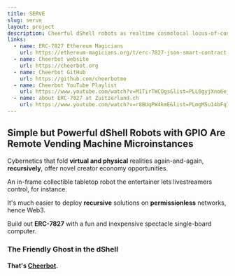 ```yaml
---
title: SERVE
slug: serve
layout: project
description: Cheerful dShell robots as realtime cosmolocal locus-of-control entertainment.
links:
  - name: ERC-7827 Ethereum Magicians
    url: https://ethereum-magicians.org/t/erc-7827-json-smart-contract-with-value-version-control/21865/4?u=bestape
  - name: Cheerbot website
    url: https://cheerbot.org
  - name: Cheerbot GitHub
    url: https://github.com/cheerbotme
  - name: Cheerbot YouTube Playlist
    url: https://www.youtube.com/watch?v=M1TirTWCOgs&list=PLL0gyjXno6ejvzUw1SOfmKHFN6gPNjHfI&index=7
  - name: about ERC-7827 at Zuitzerland.ch
    url: https://www.youtube.com/watch?v=r8BUqPW4kmE&list=PLmgM5u14bFq71Tpwg5DLje2JQiAfKX3sX&index=2
---
```


## Simple but Powerful dShell Robots with GPIO Are Remote Vending Machine Microinstances

Cybernetics that fold **virtual and physical** realities again-and-again, **recursively**, offer novel creator economy opportunities.

An in-frame collectible tabletop robot the entertainer lets livestreamers control, for instance.

It's much easier to deploy **recursive** solutions on **permissionless** networks, hence Web3.

Build out **ERC-7827** with a fun and inexpensive spectacle single-board computer.

### The Friendly Ghost in the dShell

#### That's <ins>Cheerbot</ins>.
